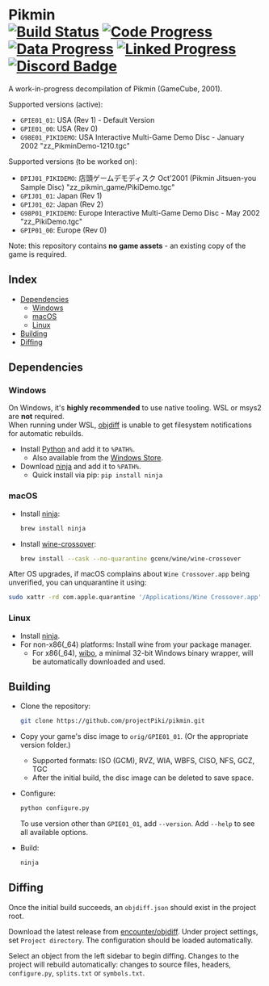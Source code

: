 Pikmin  
[![Build Status]][actions] [![Code Progress]][progress] [![Data Progress]][progress] [![Linked Progress]][progress] [![Discord Badge]][discord]
=============

[Build Status]: https://github.com/projectPiki/pikmin/actions/workflows/build.yml/badge.svg
[actions]: https://github.com/projectPiki/pikmin/actions/workflows/build.yml
[Code Progress]: https://decomp.dev/projectPiki/pikmin.svg?mode=shield&measure=code&label=Code&category=all
[Data Progress]: https://decomp.dev/projectPiki/pikmin.svg?mode=shield&measure=data&label=Data&category=all
[Linked Progress]: https://decomp.dev/projectPiki/pikmin.svg?mode=shield&measure=complete_code&label=Linked%20Code&category=all
[Discord Badge]: https://img.shields.io/discord/933849697485983765?color=%237289DA&logo=discord&logoColor=%23FFFFFF
[discord]: https://discord.gg/CWKqYMePX8
[progress]: https://decomp.dev/projectPiki/pikmin

A work-in-progress decompilation of Pikmin (GameCube, 2001).

Supported versions (active):
- `GPIE01_01`: USA (Rev 1) - Default Version
- `GPIE01_00`: USA (Rev 0)
- `G98E01_PIKIDEMO`: USA Interactive Multi-Game Demo Disc - January 2002 "zz_PikminDemo-1210.tgc"

Supported versions (to be worked on):
- `DPIJ01_PIKIDEMO`: 店頭ゲームデモディスク Oct'2001 (Pikmin Jitsuen-you Sample Disc) "zz_pikmin_game/PikiDemo.tgc"
- `GPIJ01_01`: Japan (Rev 1)
- `GPIJ01_02`: Japan (Rev 2)
- `G98P01_PIKIDEMO`: Europe Interactive Multi-Game Demo Disc - May 2002 "zz_PikiDemo.tgc"
- `GPIP01_00`: Europe (Rev 0)

Note: this repository contains **no game assets** - an existing copy of the game is required.

Index
-----

- [Dependencies](#dependencies)
  - [Windows](#windows)
  - [macOS](#macos)
  - [Linux](#linux)
- [Building](#building)
- [Diffing](#diffing)

Dependencies
------------

### Windows

On Windows, it's **highly recommended** to use native tooling. WSL or msys2 are **not** required.  
When running under WSL, [objdiff](#diffing) is unable to get filesystem notifications for automatic rebuilds.

- Install [Python](https://www.python.org/downloads/) and add it to `%PATH%`.
  - Also available from the [Windows Store](https://apps.microsoft.com/store/detail/python-311/9NRWMJP3717K).
- Download [ninja](https://github.com/ninja-build/ninja/releases) and add it to `%PATH%`.
  - Quick install via pip: `pip install ninja`

### macOS

- Install [ninja](https://github.com/ninja-build/ninja/wiki/Pre-built-Ninja-packages):

  ```sh
  brew install ninja
  ```

- Install [wine-crossover](https://github.com/Gcenx/homebrew-wine):

  ```sh
  brew install --cask --no-quarantine gcenx/wine/wine-crossover
  ```

After OS upgrades, if macOS complains about `Wine Crossover.app` being unverified, you can unquarantine it using:

```sh
sudo xattr -rd com.apple.quarantine '/Applications/Wine Crossover.app'
```

### Linux

- Install [ninja](https://github.com/ninja-build/ninja/wiki/Pre-built-Ninja-packages).
- For non-x86(_64) platforms: Install wine from your package manager.
  - For x86(_64), [wibo](https://github.com/decompals/wibo), a minimal 32-bit Windows binary wrapper, will be automatically downloaded and used.

Building
--------

- Clone the repository:

  ```sh
  git clone https://github.com/projectPiki/pikmin.git
  ```

- Copy your game's disc image to `orig/GPIE01_01`. (Or the appropriate version folder.)
  - Supported formats: ISO (GCM), RVZ, WIA, WBFS, CISO, NFS, GCZ, TGC
  - After the initial build, the disc image can be deleted to save space.

- Configure:

  ```sh
  python configure.py
  ```

  To use version other than `GPIE01_01`, add `--version`. Add `--help` to see all available options.
- Build:

  ```sh
  ninja
  ```

Diffing
-------

Once the initial build succeeds, an `objdiff.json` should exist in the project root.

Download the latest release from [encounter/objdiff](https://github.com/encounter/objdiff). Under project settings, set `Project directory`. The configuration should be loaded automatically.

Select an object from the left sidebar to begin diffing. Changes to the project will rebuild automatically: changes to source files, headers, `configure.py`, `splits.txt` or `symbols.txt`.


